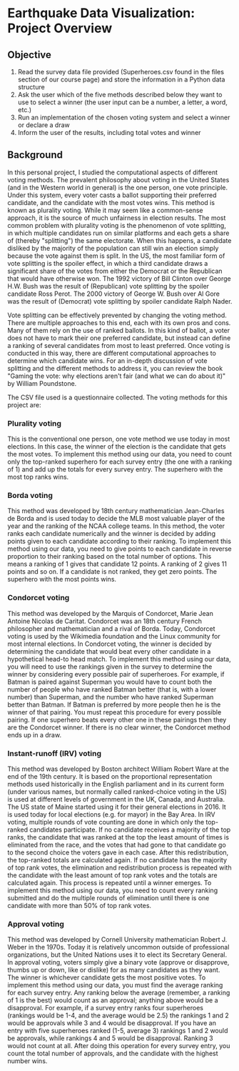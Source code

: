 # Earthquake Data Visualization: Project Overview


## Objective 
1. Read the survey data file provided (Superheroes.csv found in the files section of our course page) and store the information in a Python data structure
2. Ask the user which of the five methods described below they want to use to select a winner (the user input can be a number, a letter, a word, etc.)
3. Run an implementation of the chosen voting system and select a winner or declare a draw
4. Inform the user of the results, including total votes and winner

## Background
In this personal project, I studied the computational aspects of different voting methods. The prevalent philosophy about voting in the United States (and in the Western world in general) is the one person, one vote principle. Under this system, every voter casts a ballot supporting their preferred candidate, and the candidate with the most votes wins. This method is known as plurality voting. While it may seem like a common-sense approach, it is the source of much unfairness in election results. The most common problem with plurality voting is the phenomenon of vote splitting, in which multiple candidates run on similar platforms and each gets a share of (thereby "splitting") the same electorate. When this happens, a candidate disliked by the majority of the population can still win an election simply because the vote against them is split.
In the US, the most familiar form of vote splitting is the spoiler effect, in which a third candidate draws a significant share of the votes from either the Democrat or the Republican that would have otherwise won. The 1992 victory of Bill Clinton over George H.W. Bush was the result of (Republican) vote splitting by the spoiler candidate Ross Perot. The 2000 victory of George W. Bush over Al Gore was the result of (Democrat) vote splitting by spoiler candidate Ralph Nader.

Vote splitting can be effectively prevented by changing the voting method. There are multiple approaches to this end, each with its own pros and cons. Many of them rely on the use of ranked ballots. In this kind of ballot, a voter does not have to mark their one preferred candidate, but instead can define a ranking of several candidates from most to least preferred. Once voting is conducted in this way, there are different computational approaches to determine which candidate wins. For an in-depth discussion of vote splitting and the different methods to address it, you can review the book "Gaming the vote: why elections aren't fair (and what we can do about it)" by William Poundstone.

The CSV file used is a questionnaire collected. The voting methods for this project are:

### Plurality voting
This is the conventional one person, one vote method we use today in most elections. In this case, the winner of the election is the candidate that gets the most votes. To implement this method using our data, you need to count only the top-ranked superhero for each survey entry (the one with a ranking of 1) and add up the totals for every survey entry. The superhero with the most top ranks wins.

### Borda voting
This method was developed by 18th century mathematician Jean-Charles de Borda and is used today to decide the MLB most valuable player of the year and the ranking of the NCAA college teams. In this method, the voter ranks each candidate numerically and the winner is decided by adding points given to each candidate according to their ranking. To implement this method using our data, you need to give points to each candidate in reverse proportion to their ranking based on the total number of options. This means a ranking of 1 gives that candidate 12 points. A ranking of 2 gives 11 points and so on. If a candidate is not ranked, they get zero points.  The superhero with the most points wins.

### Condorcet voting
This method was developed by the Marquis of Condorcet, Marie Jean Antoine Nicolas de Caritat. Condorcet was an 18th century French philosopher and mathematician and a rival of Borda. Today, Condorcet voting is used by the Wikimedia foundation and the Linux community for most internal elections. In Condorcet voting, the winner is decided by determining the candidate that would beat every other candidate in a hypothetical head-to head match. To implement this method using our data, you will need to use the rankings given in the survey to determine the winner by considering every possible pair of superheroes. For example, if Batman is paired against Superman you would have to count both the number of people who have ranked Batman better (that is, with a lower number) than Superman, and the number who have ranked Superman better than Batman. If Batman is preferred by more people then he is the winner of that pairing. You must repeat this procedure for every possible pairing. If one superhero beats every other one in these pairings then they are the Condorcet winner. If there is no clear winner, the Condorcet method ends up in a draw.

### Instant-runoff (IRV) voting
This method was developed by Boston architect William Robert Ware at the end of the 19th century. It is based on the proportional representation methods used historically in the English parliament and in its current form (under various names, but normally called ranked-choice voting in the US) is used at different levels of government in the UK, Canada, and Australia. The US state of Maine started using it for their general elections in 2016. It is used today for local elections (e.g. for mayor) in the Bay Area. In IRV voting, multiple rounds of vote counting are done in which only the top-ranked candidates participate. If no candidate receives a majority of the top ranks, the candidate that was ranked at the top the least amount of times is eliminated from the race, and the votes that had gone to that candidate go to the second choice the voters gave in each case. After this redistribution, the top-ranked totals are calculated again. If no candidate has the majority of top rank votes, the elimination and redistribution process is repeated with the candidate with the least amount of top rank votes and the totals are calculated again. This process is repeated until a winner emerges. To implement this method using our data, you need to count every ranking submitted and do the multiple rounds of elimination until there is one candidate with more than 50% of top rank votes.

### Approval voting
This method was developed by Cornell University mathematician Robert J. Weber in the 1970s. Today it is relatively uncommon outside of professional organizations, but the United Nations uses it to elect its Secretary General. In approval voting, voters simply give a binary vote (approve or disapprove, thumbs up or down, like or dislike) for as many candidates as they want. The winner is whichever candidate gets the most positive votes. To implement this method using our data, you must find the average ranking for each survey entry. Any ranking below the average (remember, a ranking of 1 is the best) would count as an approval; anything above would be a disapproval. For example, if a survey entry ranks four superheroes (rankings would be 1-4, and the average would be 2.5) the rankings 1 and 2 would be approvals while 3 and 4 would be disapproval. If you have an entry with five superheroes ranked (1-5, average 3) rankings 1 and 2 would be approvals, while rankings 4 and 5 would be disapproval.  Ranking 3 would not count at all.  After doing this operation for every survey entry, you count the total number of approvals, and the candidate with the highest number wins.
